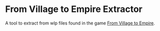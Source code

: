 # From Village to Empire Extractor
A tool to extract from wlp files found in the game [From Village to Empire](https://store.steampowered.com/app/791400).
